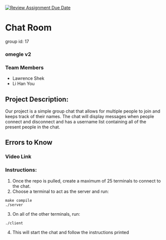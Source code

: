 [![Review Assignment Due Date](https://classroom.github.com/assets/deadline-readme-button-22041afd0340ce965d47ae6ef1cefeee28c7c493a6346c4f15d667ab976d596c.svg)](https://classroom.github.com/a/Vh67aNdh)
# Chat Room

group id: 17

### omegle v2

### Team Members 
- Lawrence Shek
- Li Han You
       
## Project Description:
Our project is a simple group chat that allows for multiple people to join and keeps track of their names. The chat will display messages when people connect and disconnect and has a username list containing all of the present people in the chat.
  
## Errors to Know

### Video Link

### Instructions:
1. Once the repo is pulled, create a maximum of 25 terminals to connect to the chat. 
2. Choose a terminal to act as the server and run:
```
make compile
./server
```
3. On all of the other terminals, run:
```
./client
```
4. This will start the chat and follow the instructions printed
